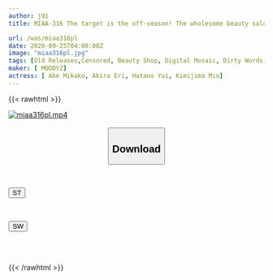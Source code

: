 ```yaml
---
author: j91
title: MIAA-316 The target is the off-season! The wholesome beauty salon is reserved for free during the daytime on weekdays! A stiff esthetician who is usually not good at dirty jokes, shows off her panty shots and provides racy and excessive service! The glans that sticks out from the paper panties with a full erection is always Shikato, but today he made me take off the paper panties...! 2

url: /was/miaa316pl
date: 2020-09-25T04:00:00Z
image: "miaa316pl.jpg"
tags: [Old Releases,Censored, Beauty Shop, Digital Mosaic, Dirty Words, Handjob, Massage, Mini Skirt]
maker: [ MOODYZ]
actress: [ Abe Mikako, Akira Eri, Hatano Yui, Kimijima Mio]
---
```



{{< rawhtml >}}

<div class="video" data-videoid="oAr4l1q3PkFJwpB">
    <a href="javascript:;">
        <img src="/was/miaa316pl/miaa316pl.jpg" width="WIDTH" height="HEIGHT" alt="miaa316pl.mp4" loading="lazy">
    </a>
</div>

<script type="text/javascript" src="https://j91.asia/asset/on-demand-st.js"></script>

<br>
  <link rel="stylesheet" href="https://j91.asia/asset/bs5.css">
  
  <center>
  <button class="btn btn-primary" type="button" data-bs-toggle="collapse" data-bs-target=".multi-collapse" aria-expanded="false" aria-controls="multiCollapseExample1 multiCollapseExample2"><h2>Download</h2></button></center>
</p>
<div class="row">
  <div class="col">
    <div class="collapse multi-collapse" id="multiCollapseExample1">
      <div class="card card-body">
	      	      <br>
<div class="buttons">  
<p><a href="https://streamtape.to/v/oAr4l1q3PkFJwpB" target="_blank"><button class="btn-hover color-3"><i class="fa fa-download"></i> ST</button></a></p></div>
    </div>
  </div>
</div>
  <div class="col">
    <div class="collapse multi-collapse" id="multiCollapseExample2">
      <div class="card card-body">
	      <br>
<div class="buttons">
<p><a href="https://asnwish.com/ad8rb6ydf9sk" target="_blank"><button class="btn-hover color-2"><i class="fa fa-download"></i> SW</button></a></p></div>
<br><br>
      </div>
    </div>
  </div>
</div>

{{< /rawhtml >}}